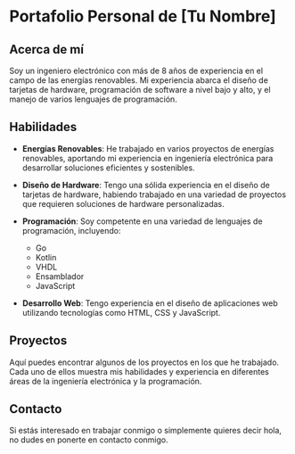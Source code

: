 # Portafolio Personal de [Tu Nombre]

## Acerca de mí

Soy un ingeniero electrónico con más de 8 años de experiencia en el campo de las energías renovables. Mi experiencia abarca el diseño de tarjetas de hardware, programación de software a nivel bajo y alto, y el manejo de varios lenguajes de programación.

## Habilidades

- **Energías Renovables**: He trabajado en varios proyectos de energías renovables, aportando mi experiencia en ingeniería electrónica para desarrollar soluciones eficientes y sostenibles.

- **Diseño de Hardware**: Tengo una sólida experiencia en el diseño de tarjetas de hardware, habiendo trabajado en una variedad de proyectos que requieren soluciones de hardware personalizadas.

- **Programación**: Soy competente en una variedad de lenguajes de programación, incluyendo:
  - Go
  - Kotlin
  - VHDL
  - Ensamblador
  - JavaScript

- **Desarrollo Web**: Tengo experiencia en el diseño de aplicaciones web utilizando tecnologías como HTML, CSS y JavaScript.

## Proyectos

Aquí puedes encontrar algunos de los proyectos en los que he trabajado. Cada uno de ellos muestra mis habilidades y experiencia en diferentes áreas de la ingeniería electrónica y la programación.

## Contacto

Si estás interesado en trabajar conmigo o simplemente quieres decir hola, no dudes en ponerte en contacto conmigo.